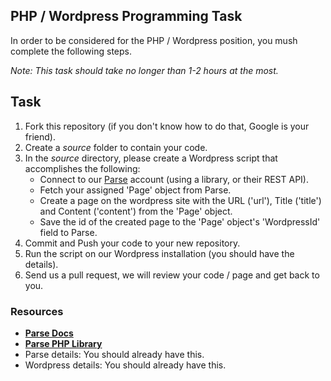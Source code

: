 ## PHP / Wordpress Programming Task

In order to be considered for the PHP / Wordpress position, you mush complete the following steps. 

*Note: This task should take no longer than 1-2 hours at the most.*

## Task

1. Fork this repository (if you don't know how to do that, Google is your friend).
2. Create a *source* folder to contain your code. 
3. In the *source* directory, please create a Wordpress script that accomplishes the following:
	- Connect to our [Parse](https://parse.com/) account (using a library, or their REST API).
	- Fetch your assigned 'Page' object from Parse.
	- Create a page on the wordpress site with the URL ('url'), Title ('title') and Content ('content') from the 'Page' object.
	- Save the id of the created page to the 'Page' object's 'WordpressId' field to Parse.
4. Commit and Push your code to your new repository.
5. Run the script on our Wordpress installation (you should have the details).
6. Send us a pull request, we will review your code / page and get back to you.

### Resources

- **[Parse Docs](https://parse.com/docs/)**
- **[Parse PHP Library](https://github.com/apotropaic/parse.com-php-library)**
- Parse details: You should already have this.
- Wordpress details: You should already have this.
